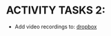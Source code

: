 # ACTIVITY TASKS 2:

- Add video recordings to: [dropbox](https://www.dropbox.com/request/iA0SqQuOCbJmgP3uf4WQ)


## 


##
